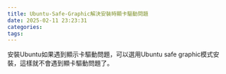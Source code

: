 ```yaml
---
title: Ubuntu-Safe-Graphic解決安裝時顯卡驅動問題
date: 2025-02-11 23:23:31
categories:
tags:
---
```

安裝Ubuntu如果遇到顯示卡驅動問題，可以選用Ubuntu safe graphic模式安裝，這樣就不會遇到顯卡驅動問題了。